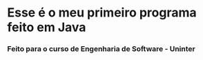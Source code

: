 # Esse é o meu primeiro programa feito em Java
### Feito para o curso de Engenharia de Software - Uninter
